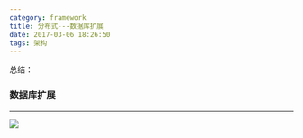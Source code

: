```yaml
---
category: framework
title: 分布式---数据库扩展
date: 2017-03-06 18:26:50
tags: 架构
---
```


<!--more-->
总结：

### 数据库扩展
---

![](http://ocpue1vvp.bkt.clouddn.com/ada.png)
